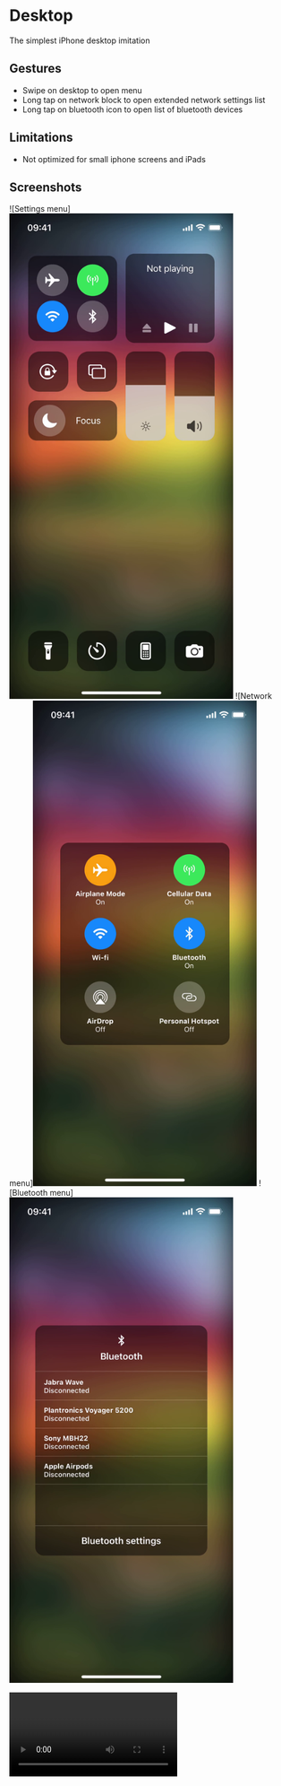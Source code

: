 # Desktop
The simplest iPhone desktop imitation

## Gestures

* Swipe on desktop to open menu
* Long tap on network block to open extended network settings list
* Long tap on bluetooth icon to open list of bluetooth devices

## Limitations

* Not optimized for small iphone screens and iPads

## Screenshots

![Settings menu]<img src="https://raw.githubusercontent.com/maxim-subbotin/Desktop/master/Demo/Screenshots/screen_1.png" width="400">
![Network menu]<img src="https://raw.githubusercontent.com/maxim-subbotin/Desktop/master/Demo/Screenshots/screen_2.png" width="400">
![Bluetooth menu]<img src="https://raw.githubusercontent.com/maxim-subbotin/Desktop/master/Demo/Screenshots/screen_3.png" width="400">

![Demo video](https://raw.githubusercontent.com/maxim-subbotin/Desktop/master/Demo/Demo.mp4)
